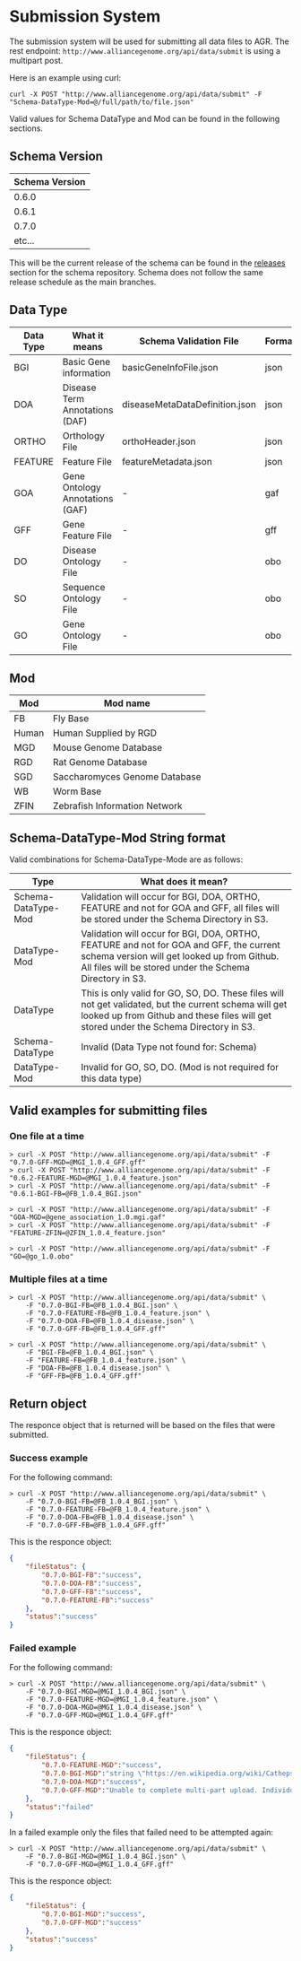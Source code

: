 # Submission System

The submission system will be used for submitting all data files to AGR.
The rest endpoint: `http://www.alliancegenome.org/api/data/submit` is using a multipart post.

Here is an example using curl:

`curl -X POST "http://www.alliancegenome.org/api/data/submit" -F "Schema-DataType-Mod=@/full/path/to/file.json"`

Valid values for Schema DataType and Mod can be found in the following sections.

## Schema Version

| Schema Version |
| --- |
| 0.6.0 |
| 0.6.1 |
| 0.7.0 |
| etc... |

This will be the current release of the schema can be found in the [releases](https://github.com/alliance-genome/agr_schemas/releases) section for the schema repository. Schema does not follow the same release schedule as the main branches.

## Data Type

| Data Type | What it means | Schema Validation File | Format | Mod Required | Validation Required |
| --- | --- | --- | --- | --- | --- |
| BGI | Basic Gene information | basicGeneInfoFile.json | json | true | true |
| DOA | Disease Term Annotations (DAF) | diseaseMetaDataDefinition.json | json | true | true |
| ORTHO | Orthology File | orthoHeader.json | json | true | true |
| FEATURE | Feature File | featureMetadata.json | json | true | true |
| GOA | Gene Ontology Annotations (GAF) | - | gaf | true | false |
| GFF | Gene Feature File | - | gff | true | false |
| DO | Disease Ontology File | - | obo | false | false |
| SO | Sequence Ontology File | - | obo | false | false |
| GO | Gene Ontology File | - | obo | false | false |

## Mod

| Mod | Mod name |
| --- | --- |
| FB | Fly Base |
| Human | Human Supplied by RGD |
| MGD | Mouse Genome Database |
| RGD | Rat Genome Database |
| SGD | Saccharomyces Genome Database |
| WB | Worm Base |
| ZFIN | Zebrafish Information Network |


## Schema-DataType-Mod String format

Valid combinations for Schema-DataType-Mode are as follows:

| Type | What does it mean? |
| --------------- | --- |
| Schema-DataType-Mod | Validation will occur for BGI, DOA, ORTHO, FEATURE and not for GOA and GFF, all files will be stored under the Schema Directory in S3. |
| DataType-Mod | Validation will occur for BGI, DOA, ORTHO, FEATURE and not for GOA and GFF, the current schema version will get looked up from Github. All files will be stored under the Schema Directory in S3.
| DataType | This is only valid for GO, SO, DO. These files will not get validated, but the current schema will get looked up from Github and these files will get stored under the Schema Directory in S3. |
| Schema-DataType | Invalid (Data Type not found for: Schema) |
| DataType-Mod | Invalid for GO, SO, DO. (Mod is not required for this data type)  |

## Valid examples for submitting files

### One file at a time

	> curl -X POST "http://www.alliancegenome.org/api/data/submit" -F "0.7.0-GFF-MGD=@MGI_1.0.4_GFF.gff"
	> curl -X POST "http://www.alliancegenome.org/api/data/submit" -F "0.6.2-FEATURE-MGD=@MGI_1.0.4_feature.json"
	> curl -X POST "http://www.alliancegenome.org/api/data/submit" -F "0.6.1-BGI-FB=@FB_1.0.4_BGI.json"
	
	> curl -X POST "http://www.alliancegenome.org/api/data/submit" -F "GOA-MGD=@gene_association_1.0.mgi.gaf"
	> curl -X POST "http://www.alliancegenome.org/api/data/submit" -F "FEATURE-ZFIN=@ZFIN_1.0.4_feature.json"
	
	> curl -X POST "http://www.alliancegenome.org/api/data/submit" -F "GO=@go_1.0.obo"
	
### Multiple files at a time

	> curl -X POST "http://www.alliancegenome.org/api/data/submit" \
		-F "0.7.0-BGI-FB=@FB_1.0.4_BGI.json" \
		-F "0.7.0-FEATURE-FB=@FB_1.0.4_feature.json" \
		-F "0.7.0-DOA-FB=@FB_1.0.4_disease.json" \
		-F "0.7.0-GFF-FB=@FB_1.0.4_GFF.gff"
		
	> curl -X POST "http://www.alliancegenome.org/api/data/submit" \
		-F "BGI-FB=@FB_1.0.4_BGI.json" \
		-F "FEATURE-FB=@FB_1.0.4_feature.json" \
		-F "DOA-FB=@FB_1.0.4_disease.json" \
		-F "GFF-FB=@FB_1.0.4_GFF.gff"	


## Return object

The responce object that is returned will be based on the files that were submitted.

### Success example

For the following command:

	> curl -X POST "http://www.alliancegenome.org/api/data/submit" \
		-F "0.7.0-BGI-FB=@FB_1.0.4_BGI.json" \
		-F "0.7.0-FEATURE-FB=@FB_1.0.4_feature.json" \
		-F "0.7.0-DOA-FB=@FB_1.0.4_disease.json" \
		-F "0.7.0-GFF-FB=@FB_1.0.4_GFF.gff"

This is the responce object:

```json
{
	"fileStatus": {
		"0.7.0-BGI-FB":"success",
		"0.7.0-DOA-FB":"success",
		"0.7.0-GFF-FB":"success",
		"0.7.0-FEATURE-FB":"success"
	},
	"status":"success"
}
```

### Failed example

For the following command:

	> curl -X POST "http://www.alliancegenome.org/api/data/submit" \
		-F "0.7.0-BGI-MGD=@MGI_1.0.4_BGI.json" \
		-F "0.7.0-FEATURE-MGD=@MGI_1.0.4_feature.json" \
		-F "0.7.0-DOA-MGD=@MGI_1.0.4_disease.json" \
		-F "0.7.0-GFF-MGD=@MGI_1.0.4_GFF.gff" 

This is the responce object:

```json
{
	"fileStatus": {
		"0.7.0-FEATURE-MGD":"success",
		"0.7.0-BGI-MGD":"string \"https://en.wikipedia.org/wiki/Cathepsin L2\" is not a valid URI",
		"0.7.0-DOA-MGD":"success",
		"0.7.0-GFF-MGD":"Unable to complete multi-part upload. Individual part upload failed : Your socket connection to the server was not read from or written to within the timeout period. Idle connections will be closed. (Service: Amazon S3; Status Code: 400; Error Code: RequestTimeout; Request ID: 3ABBDFD90F0C4CAA)"
	},
	"status":"failed"
}
```
	
In a failed example only the files that failed need to be attempted again:

	> curl -X POST "http://www.alliancegenome.org/api/data/submit" \
		-F "0.7.0-BGI-MGD=@MGI_1.0.4_BGI.json" \
		-F "0.7.0-GFF-MGD=@MGI_1.0.4_GFF.gff" 

This is the responce object:

```json
{
	"fileStatus": {
		"0.7.0-BGI-MGD":"success",
		"0.7.0-GFF-MGD":"success"
	},
	"status":"success"
}
```

